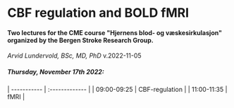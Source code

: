 # CBF regulation and BOLD fMRI

#### Two lectures for the CME course "Hjernens blod- og væskesirkulasjon" organized by the Bergen Stroke Research Group.<br>

_Arvid Lundervold, BSc, MD, PhD_  v.2022-11-05<br>



##### Thursday, November 17th 2022:

 | ----------- | :------------- |
 | 09:00-09:25 | CBF-regulation |
 | 11:00-11:35 | fMRI           |
